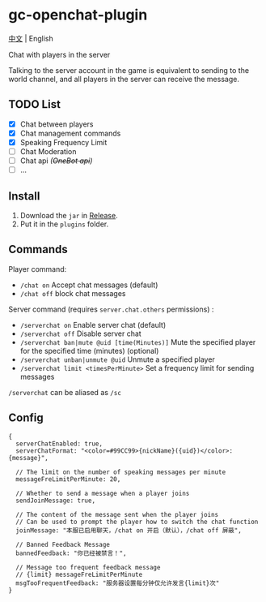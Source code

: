 # gc-openchat-plugin

[中文](README.md) | English

Chat with players in the server

Talking to the server account in the game is equivalent to sending to the world channel, and all players in the server can receive the message.

## TODO List
- [x] Chat between players
- [x] Chat management commands
- [x] Speaking Frequency Limit
- [ ] Chat Moderation
- [ ] Chat api _(~~OneBot api~~)_
- [ ] ...

## Install

1. Download the `jar` in [Release](https://github.com/jie65535/gc-openchat-plugin/releases).
2. Put it in the `plugins` folder.

## Commands
Player command:
- `/chat on` Accept chat messages (default)
- `/chat off` block chat messages

Server command (requires `server.chat.others` permissions) :
- `/serverchat on` Enable server chat (default)
- `/serverchat off` Disable server chat
- `/serverchat ban|mute @uid [time(Minutes)]` Mute the specified player for the specified time (minutes) (optional)
- `/serverchat unban|unmute @uid` Unmute a specified player
- `/serverchat limit <timesPerMinute>` Set a frequency limit for sending messages

`/serverchat` can be aliased as `/sc`

## Config
```json5
{
  serverChatEnabled: true,
  serverChatFormat: "<color=#99CC99>{nickName}({uid})</color>: {message}",
  
  // The limit on the number of speaking messages per minute
  messageFreLimitPerMinute: 20,

  // Whether to send a message when a player joins
  sendJoinMessage: true,

  // The content of the message sent when the player joins
  // Can be used to prompt the player how to switch the chat function
  joinMessage: "本服已启用聊天，/chat on 开启（默认），/chat off 屏蔽",

  // Banned Feedback Message
  bannedFeedback: "你已经被禁言！",

  // Message too frequent feedback message
  // {limit} messageFreLimitPerMinute
  msgTooFrequentFeedback: "服务器设置每分钟仅允许发言{limit}次"
}
```


